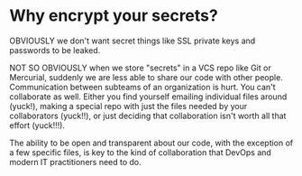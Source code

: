 Why encrypt your secrets?
=========================

OBVIOUSLY we don't want secret things like SSL private keys and
passwords to be leaked.

NOT SO OBVIOUSLY when we store "secrets" in a VCS repo like Git or
Mercurial, suddenly we are less able to share our code with other
people. Communication between subteams of an organization is hurt. You
can't collaborate as well. Either you find yourself emailing
individual files around (yuck!), making a special repo with just the
files needed by your collaborators (yuck!!), or just deciding that
collaboration isn't worth all that effort (yuck!!!).

The ability to be open and transparent about our code, with the
exception of a few specific files, is key to the kind of collaboration
that DevOps and modern IT practitioners need to do.
